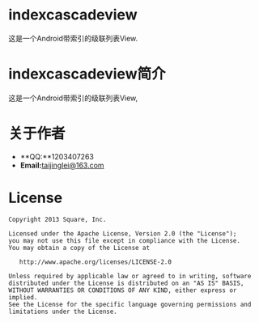 # indexcascadeview
这是一个Android带索引的级联列表View.

# indexcascadeview简介
这是一个Android带索引的级联列表View,


# 关于作者
* **QQ:**1203407263
* **Email:**<taijinglei@163.com>

License
=======

    Copyright 2013 Square, Inc.

    Licensed under the Apache License, Version 2.0 (the "License");
    you may not use this file except in compliance with the License.
    You may obtain a copy of the License at

       http://www.apache.org/licenses/LICENSE-2.0

    Unless required by applicable law or agreed to in writing, software
    distributed under the License is distributed on an "AS IS" BASIS,
    WITHOUT WARRANTIES OR CONDITIONS OF ANY KIND, either express or implied.
    See the License for the specific language governing permissions and
    limitations under the License.
